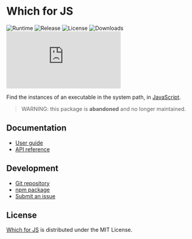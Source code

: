 # Which for JS
![Runtime](https://badgen.net/npm/node/@cedx/which) ![Release](https://badgen.net/npm/v/@cedx/which) ![License](https://badgen.net/npm/license/@cedx/which) ![Downloads](https://badgen.net/npm/dt/@cedx/which) ![Coverage](https://badgen.net/coveralls/c/github/cedx/which.js)

Find the instances of an executable in the system path, in [JavaScript](https://developer.mozilla.org/en-US/docs/Web/JavaScript).

> WARNING: this package is **abandoned** and no longer maintained.

## Documentation
- [User guide](https://github.com/cedx/which.js/wiki)
- [API reference](https://cedx.github.io/which.js)

## Development
- [Git repository](https://github.com/cedx/which.js)
- [npm package](https://www.npmjs.com/package/@cedx/which)
- [Submit an issue](https://github.com/cedx/which.js/issues)

## License
[Which for JS](https://github.com/cedx/which.js) is distributed under the MIT License.
